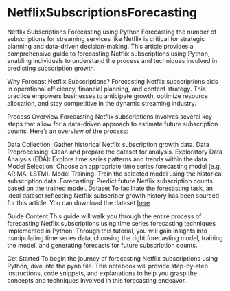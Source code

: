 # NetflixSubscriptionsForecasting

Netflix Subscriptions Forecasting using Python
Forecasting the number of subscriptions for streaming services like Netflix is critical for strategic planning and data-driven decision-making. This article provides a comprehensive guide to forecasting Netflix subscriptions using Python, enabling individuals to understand the process and techniques involved in predicting subscription growth.

Why Forecast Netflix Subscriptions?
Forecasting Netflix subscriptions aids in operational efficiency, financial planning, and content strategy. This practice empowers businesses to anticipate growth, optimize resource allocation, and stay competitive in the dynamic streaming industry.

Process Overview
Forecasting Netflix subscriptions involves several key steps that allow for a data-driven approach to estimate future subscription counts. Here’s an overview of the process:

Data Collection: Gather historical Netflix subscription growth data.
Data Preprocessing: Clean and prepare the dataset for analysis.
Exploratory Data Analysis (EDA): Explore time series patterns and trends within the data.
Model Selection: Choose an appropriate time series forecasting model (e.g., ARIMA, LSTM).
Model Training: Train the selected model using the historical subscription data.
Forecasting: Predict future Netflix subscription counts based on the trained model.
Dataset
To facilitate the forecasting task, an ideal dataset reflecting Netflix subscriber growth history has been sourced for this article. You can download the dataset [here](https://statso.io/forecasting-subscriptions-case-study/)

Guide Content
This guide will walk you through the entire process of forecasting Netflix subscriptions using time series forecasting techniques implemented in Python. Through this tutorial, you will gain insights into manipulating time series data, choosing the right forecasting model, training the model, and generating forecasts for future subscription counts.

Get Started
To begin the journey of forecasting Netflix subscriptions using Python, dive into the pynb file. This notebook will provide step-by-step instructions, code snippets, and explanations to help you grasp the concepts and techniques involved in this forecasting endeavor.

